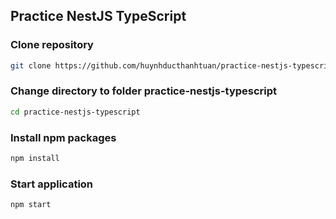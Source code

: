 ## Practice NestJS TypeScript

### Clone repository
```bash
git clone https://github.com/huynhducthanhtuan/practice-nestjs-typescript.git
```

### Change directory to folder practice-nestjs-typescript

```bash
cd practice-nestjs-typescript
```

### Install npm packages

```bash
npm install
```

### Start application

```bash
npm start
```
